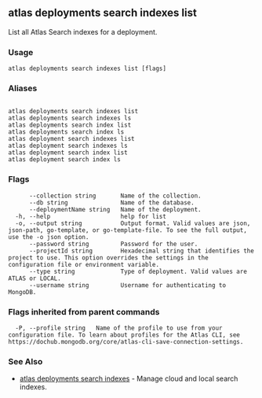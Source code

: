## atlas deployments search indexes list

List all Atlas Search indexes for a deployment.


### Usage
```
atlas deployments search indexes list [flags]
```

### Aliases
```

atlas deployments search indexes list
atlas deployments search indexes ls
atlas deployments search index list
atlas deployments search index ls
atlas deployment search indexes list
atlas deployment search indexes ls
atlas deployment search index list
atlas deployment search index ls
```



### Flags

```
      --collection string       Name of the collection.
      --db string               Name of the database.
      --deploymentName string   Name of the deployment.
  -h, --help                    help for list
  -o, --output string           Output format. Valid values are json, json-path, go-template, or go-template-file. To see the full output, use the -o json option.
      --password string         Password for the user.
      --projectId string        Hexadecimal string that identifies the project to use. This option overrides the settings in the configuration file or environment variable.
      --type string             Type of deployment. Valid values are ATLAS or LOCAL.
      --username string         Username for authenticating to MongoDB.

```


### Flags inherited from parent commands

```
  -P, --profile string   Name of the profile to use from your configuration file. To learn about profiles for the Atlas CLI, see https://dochub.mongodb.org/core/atlas-cli-save-connection-settings.

```

### See Also


* [atlas deployments search indexes](atlas_deployments_search_indexes.md)	- Manage cloud and local search indexes.



